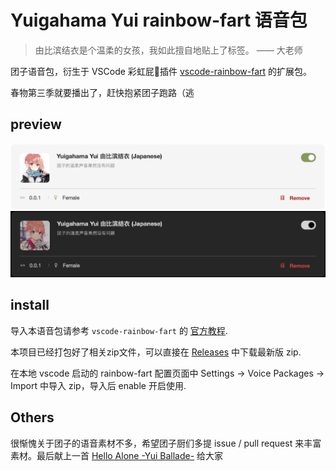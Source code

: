 # Yuigahama Yui rainbow-fart 语音包

> 由比滨结衣是个温柔的女孩，我如此擅自地贴上了标签。
>                                  —— 大老师

团子语音包，衍生于 VSCode 彩虹屁🌈插件 [vscode-rainbow-fart](https://github.com/SaekiRaku/vscode-rainbow-fart) 的扩展包。

春物第三季就要播出了，赶快抱紧团子跑路（逃

## preview

![Light](./preview/light.png)
![Dark](./preview/dark.png)

## install

导入本语音包请参考 `vscode-rainbow-fart` 的 [官方教程](https://saekiraku.github.io/vscode-rainbow-fart/#/zh/README.md).

本项目已经打包好了相关zip文件，可以直接在 [Releases](https://github.com/syang-ng/Yuigahama-Yui-rainbow-fart/releases) 中下载最新版 zip.

在本地 vscode 启动的 rainbow-fart 配置页面中 Settings -> Voice Packages -> Import 中导入 zip，导入后 enable 开启使用.

## Others

很惭愧关于团子的语音素材不多，希望团子厨们多提 issue / pull request 来丰富素材。最后献上一首 [Hello Alone -Yui Ballade-](./preview/Hello+Alone+(Yui+Ballade).mp3) 给大家